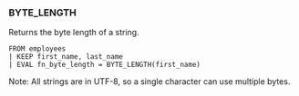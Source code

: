 <!--
This is generated by ESQL's AbstractFunctionTestCase. Do no edit it. See ../README.md for how to regenerate it.
-->

### BYTE_LENGTH
Returns the byte length of a string.

```
FROM employees
| KEEP first_name, last_name
| EVAL fn_byte_length = BYTE_LENGTH(first_name)
```
Note: All strings are in UTF-8, so a single character can use multiple bytes.
